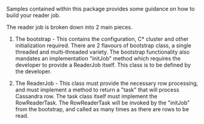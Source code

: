 
Samples contained within this package provides some guidance on how to build your reader job.

The reader job is broken down into 2 main pieces.

1. The bootstrap - This contains the configuration, C* cluster and other initialization required.
There are 2 flavours of bootstrap class, a single threaded and multi-threaded variety.
The bootstrap functionality also mandates an implementation "initJob" method which requires the
developer to provide a ReaderJob itself. This class is to be defined by the developer.

2. The ReaderJob - This class must provide the necessary row processing, and must implement a method
to return a "task" that will process Cassandra row.  The task class itself must implement the RowReaderTask.
The RowReaderTask will be invoked by the "initJob" from the bootstrap, and called as many times as there
are rows to be read. 